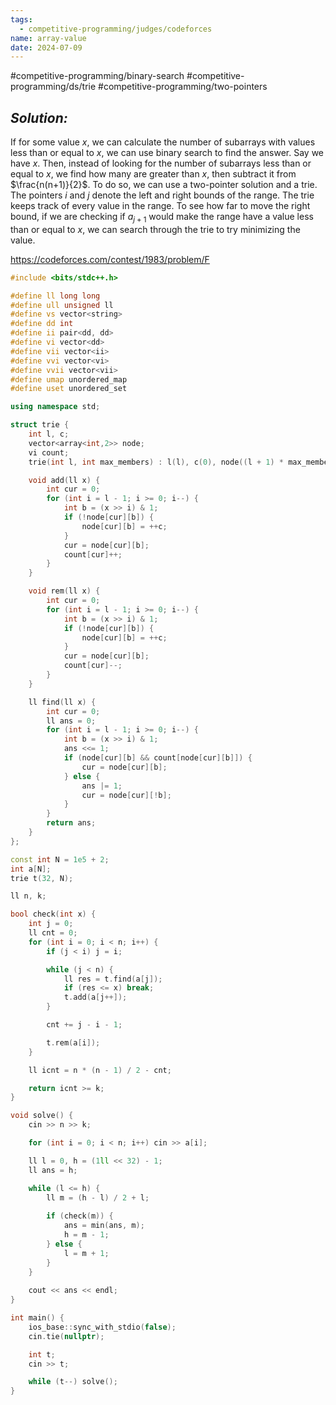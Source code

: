 ```yaml
---
tags:
  - competitive-programming/judges/codeforces
name: array-value
date: 2024-07-09
---
```

#competitive-programming/binary-search #competitive-programming/ds/trie #competitive-programming/two-pointers 
## _Solution:_
If for some value $x$, we can calculate the number of subarrays with values less than or equal to $x$, we can use binary search to find the answer. Say we have $x$. Then, instead of looking for the number of subarrays less than or equal to $x$, we find how many are greater than $x$, then subtract it from $\frac{n(n+1)}{2}$. To do so, we can use a two-pointer solution and a trie. The pointers $i$ and $j$ denote the left and right bounds of the range. The trie keeps track of every value in the range. To see how far to move the right bound, if we are checking if $a_{j+1}$ would make the range have a value less than or equal to $x$, we can search through the trie to try minimizing the value.

https://codeforces.com/contest/1983/problem/F
```cpp
#include <bits/stdc++.h>

#define ll long long
#define ull unsigned ll
#define vs vector<string>
#define dd int
#define ii pair<dd, dd>
#define vi vector<dd>
#define vii vector<ii>
#define vvi vector<vi>
#define vvii vector<vii>
#define umap unordered_map
#define uset unordered_set

using namespace std;

struct trie {
    int l, c;
    vector<array<int,2>> node;
    vi count;
    trie(int l, int max_members) : l(l), c(0), node((l + 1) * max_members + 3), count((l + 1) * max_members + 3) {}

    void add(ll x) {
        int cur = 0;
        for (int i = l - 1; i >= 0; i--) {
            int b = (x >> i) & 1;
            if (!node[cur][b]) {
                node[cur][b] = ++c;
            }
            cur = node[cur][b];
            count[cur]++;
        }
    }

    void rem(ll x) {
        int cur = 0;
        for (int i = l - 1; i >= 0; i--) {
            int b = (x >> i) & 1;
            if (!node[cur][b]) {
                node[cur][b] = ++c;
            }
            cur = node[cur][b];
            count[cur]--;
        }
    }

    ll find(ll x) {
        int cur = 0;
        ll ans = 0;
        for (int i = l - 1; i >= 0; i--) {
            int b = (x >> i) & 1;
            ans <<= 1;
            if (node[cur][b] && count[node[cur][b]]) {
                cur = node[cur][b];
            } else {
                ans |= 1;
                cur = node[cur][!b];
            }
        }
        return ans;
    }
};

const int N = 1e5 + 2;
int a[N];
trie t(32, N);

ll n, k;

bool check(int x) {
    int j = 0;
    ll cnt = 0;
    for (int i = 0; i < n; i++) {
        if (j < i) j = i;

        while (j < n) {
            ll res = t.find(a[j]);
            if (res <= x) break;
            t.add(a[j++]);
        }

        cnt += j - i - 1;

        t.rem(a[i]);
    }

    ll icnt = n * (n - 1) / 2 - cnt;

    return icnt >= k;
}

void solve() {
    cin >> n >> k;

    for (int i = 0; i < n; i++) cin >> a[i];

    ll l = 0, h = (1ll << 32) - 1;
    ll ans = h;

    while (l <= h) {
        ll m = (h - l) / 2 + l;
        
        if (check(m)) {
            ans = min(ans, m);
            h = m - 1;
        } else {
            l = m + 1;
        }
    }
    
    cout << ans << endl;
}

int main() {
    ios_base::sync_with_stdio(false);
    cin.tie(nullptr);

    int t;
    cin >> t;

    while (t--) solve();
}
```